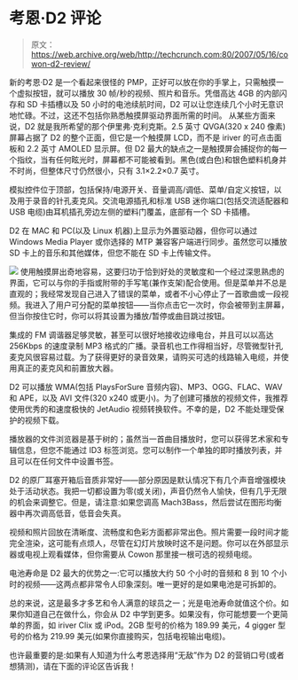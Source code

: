 # 考恩·D2 评论

> 原文：<https://web.archive.org/web/http://techcrunch.com:80/2007/05/16/cowon-d2-review/>

新的考恩·D2 是一个看起来很怪的 PMP，正好可以放在你的手掌上，只需触摸一个虚拟按钮，就可以播放 30 帧/秒的视频、照片和音乐。凭借高达 4GB 的内部闪存和 SD 卡插槽以及 50 小时的电池续航时间，D2 可以让您连续几个小时无意识地忙碌。不过，这还不包括你熟悉触摸屏驱动界面所需的时间。
 从某些方面来说，D2 就是我所希望的那个伊里弗·克利克斯。2.5 英寸 QVGA(320 x 240 像素)屏幕占据了 D2 的整个正面，但它是一个触摸屏 LCD，而不是 iriver 的可点击面板和 2.2 英寸 AMOLED 显示屏。但 D2 最大的缺点之一是触摸屏会捕捉你的每一个指纹，当有任何眩光时，屏幕都不可能被看到。黑色(或白色)和银色塑料机身并不时尚，但整体尺寸仍然很小，只有 3.1×2.2×0.7 英寸。

模拟控件位于顶部，包括保持/电源开关、音量调高/调低、菜单/自定义按钮，以及用于录音的针孔麦克风。交流电源插孔和标准 USB 迷你端口(包括交流适配器和 USB 电缆)由耳机插孔旁边左侧的塑料门覆盖，底部有一个 SD 卡插槽。

D2 在 MAC 和 PC(以及 Linux 机器)上显示为外置驱动器，但你可以通过 Windows Media Player 或你选择的 MTP 兼容客户端进行同步。虽然您可以播放 SD 卡上的音乐和其他媒体，但您不能在 SD 卡上传输文件。

![](img/0cb4c8c9c6c8457a4cf43ba3de9543ea.png)
使用触摸屏出奇地容易，这要归功于恰到好处的灵敏度和一个经过深思熟虑的界面，它可以与你的手指或附带的手写笔(兼作支架)配合使用。但是菜单并不总是直观的；我经常发现自己进入了错误的菜单，或者不小心停止了一首歌曲或一段视频。我进入了用户可分配的菜单按钮——当你点击它一次时，你会被带到主屏幕，但当你按住它时，你可以将其设置为播放/暂停或曲目跳过按钮。

集成的 FM 调谐器足够灵敏，甚至可以很好地接收边缘电台，并且可以以高达 256Kbps 的速度录制 MP3 格式的广播。录音机也工作得相当好，尽管微型针孔麦克风很容易过载。为了获得更好的录音效果，请购买可选的线路输入电缆，并使用真正的麦克风和前置放大器。

D2 可以播放 WMA(包括 PlaysForSure 音频内容)、MP3、OGG、FLAC、WAV 和 APE，以及 AVI 文件(320 x240 或更小)。为了创建可播放的视频文件，我推荐使用优秀的和速度极快的 JetAudio 视频转换软件。不幸的是，D2 不能处理受保护的视频下载。

播放器的文件浏览器是基于树的；虽然当一首曲目播放时，您可以获得艺术家和专辑信息，但您不能通过 ID3 标签浏览。您可以制作一个单独的即时播放列表，并且可以在任何文件中设置书签。

D2 的原厂耳塞开箱后音质非常好——部分原因是默认情况下有几个声音增强模块处于活动状态。我把一切都设置为零(或关闭)，声音仍然令人愉快，但有几乎无限的机会来调整它。但是，请注意:如果您调高 Mach3Bass，然后尝试在图形均衡器中再次调高低音，低音会失真。

视频和照片回放在清晰度、流畅度和色彩方面都非常出色。照片需要一段时间才能完全渲染，这可能有点烦人，尽管在幻灯片放映时这不是问题。你可以在外部显示器或电视上观看媒体，但你需要从 Cowon 那里接一根可选的视频电缆。

电池寿命是 D2 最大的优势之一:它可以播放大约 50 个小时的音频和 8 到 10 个小时的视频——这两点都非常令人印象深刻。唯一更好的是如果电池是可拆卸的。

总的来说，这是最多才多艺和令人满意的球员之一；光是电池寿命就值这个价。如果你知道自己在做什么，你会从 D2 中学到更多。如果没有，你可能想要一个更简单的界面，如 iriver Clix 或 iPod。2GB 型号的价格为 189.99 美元，4 gigger 型号的价格为 219.99 美元(如果你直接购买，包括电视输出电缆)。

也许最重要的是:如果有人知道为什么考恩选择用“无敌”作为 D2 的营销口号(或者想猜测)，请在下面的评论区告诉我！
